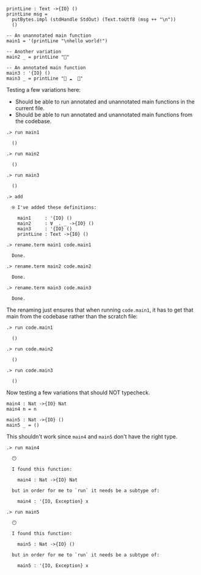 
```unison
printLine : Text ->{IO} ()
printLine msg =
  putBytes.impl (stdHandle StdOut) (Text.toUtf8 (msg ++ "\n"))
  ()

-- An unannotated main function
main1 = '(printLine "\nhello world!")

-- Another variation
main2 _ = printLine "🌹"

-- An annotated main function
main3 : '{IO} ()
main3 _ = printLine "🦄 ☁️  🌈"
```

Testing a few variations here:

* Should be able to run annotated and unannotated main functions in the current file.
* Should be able to run annotated and unannotated main functions from the codebase.

```ucm
.> run main1

  ()

.> run main2

  ()

.> run main3

  ()

.> add

  ⍟ I've added these definitions:
  
    main1     : '{IO} ()
    main2     : ∀ _. _ ->{IO} ()
    main3     : '{IO} ()
    printLine : Text ->{IO} ()

.> rename.term main1 code.main1

  Done.

.> rename.term main2 code.main2

  Done.

.> rename.term main3 code.main3

  Done.

```
The renaming just ensures that when running `code.main1`, it has to get that main from the codebase rather than the scratch file:

```ucm
.> run code.main1

  ()

.> run code.main2

  ()

.> run code.main3

  ()

```
Now testing a few variations that should NOT typecheck.

```unison
main4 : Nat ->{IO} Nat
main4 n = n

main5 : Nat ->{IO} ()
main5 _ = ()
```

This shouldn't work since `main4` and `main5` don't have the right type.

```ucm
.> run main4

  😶
  
  I found this function:
  
    main4 : Nat ->{IO} Nat
  
  but in order for me to `run` it needs be a subtype of:
  
    main4 : '{IO, Exception} x

```
```ucm
.> run main5

  😶
  
  I found this function:
  
    main5 : Nat ->{IO} ()
  
  but in order for me to `run` it needs be a subtype of:
  
    main5 : '{IO, Exception} x

```
